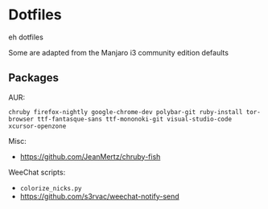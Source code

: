# Dotfiles

eh dotfiles

Some are adapted from the Manjaro i3 community edition defaults

## Packages

AUR:

```
chruby firefox-nightly google-chrome-dev polybar-git ruby-install tor-browser ttf-fantasque-sans ttf-mononoki-git visual-studio-code xcursor-openzone
```

Misc:

 - https://github.com/JeanMertz/chruby-fish

WeeChat scripts:

 - `colorize_nicks.py`
 - https://github.com/s3rvac/weechat-notify-send

